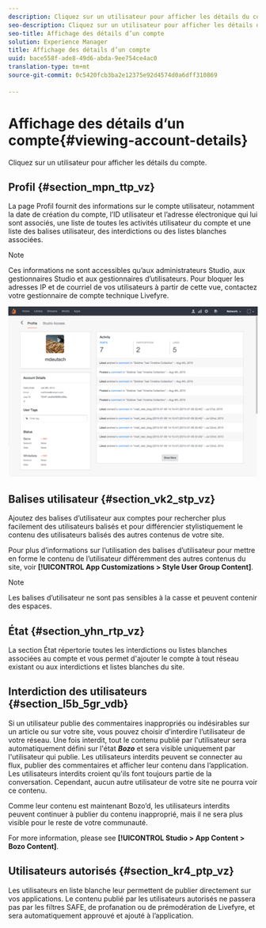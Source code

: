 ```yaml
---
description: Cliquez sur un utilisateur pour afficher les détails du compte.
seo-description: Cliquez sur un utilisateur pour afficher les détails du compte.
seo-title: Affichage des détails d’un compte
solution: Experience Manager
title: Affichage des détails d’un compte
uuid: bace558f-ade8-49d6-abda-9ee754ce4ac0
translation-type: tm+mt
source-git-commit: 0c5420fcb3ba2e12375e92d4574d0a6dff310869

---
```



# Affichage des détails d’un compte{#viewing-account-details}

Cliquez sur un utilisateur pour afficher les détails du compte.

## Profil {#section_mpn_ttp_vz}

La page Profil fournit des informations sur le compte utilisateur, notamment la date de création du compte, l’ID utilisateur et l’adresse électronique qui lui sont associés, une liste de toutes les activités utilisateur du compte et une liste des balises utilisateur, des interdictions ou des listes blanches associées.

>[!NOTE]
>
>Ces informations ne sont accessibles qu’aux administrateurs Studio, aux gestionnaires Studio et aux gestionnaires d’utilisateurs. Pour bloquer les adresses IP et de courriel de vos utilisateurs à partir de cette vue, contactez votre gestionnaire de compte technique Livefyre.

![](assets/UsersProfile-1024x699.png)

## Balises utilisateur {#section_vk2_stp_vz}

Ajoutez des balises d’utilisateur aux comptes pour rechercher plus facilement des utilisateurs balisés et pour différencier stylistiquement le contenu des utilisateurs balisés des autres contenus de votre site.

Pour plus d’informations sur l’utilisation des balises d’utilisateur pour mettre en forme le contenu de l’utilisateur différemment des autres contenus du site, voir **[!UICONTROL App Customizations > Style User Group Content]**.

>[!NOTE]
>
>Les balises d’utilisateur ne sont pas sensibles à la casse et peuvent contenir des espaces.

## État {#section_yhn_rtp_vz}

La section État répertorie toutes les interdictions ou listes blanches associées au compte et vous permet d'ajouter le compte à tout réseau existant ou aux interdictions et listes blanches du site.

## Interdiction des utilisateurs {#section_l5b_5gr_vdb}

Si un utilisateur publie des commentaires inappropriés ou indésirables sur un article ou sur votre site, vous pouvez choisir d’interdire l’utilisateur de votre réseau. Une fois interdit, tout le contenu publié par l'utilisateur sera automatiquement défini sur l'état ***Bozo*** et sera visible uniquement par l'utilisateur qui publie. Les utilisateurs interdits peuvent se connecter au flux, publier des commentaires et afficher leur contenu dans l’application. Les utilisateurs interdits croient qu'ils font toujours partie de la conversation. Cependant, aucun autre utilisateur de votre site ne pourra voir ce contenu.

Comme leur contenu est maintenant Bozo’d, les utilisateurs interdits peuvent continuer à publier du contenu inapproprié, mais il ne sera plus visible pour le reste de votre communauté.

For more information, please see **[!UICONTROL Studio > App Content > Bozo Content]**.

## Utilisateurs autorisés {#section_kr4_ptp_vz}

Les utilisateurs en liste blanche leur permettent de publier directement sur vos applications. Le contenu publié par les utilisateurs autorisés ne passera pas par les filtres SAFE, de profanation ou de prémodération de Livefyre, et sera automatiquement approuvé et ajouté à l’application.
